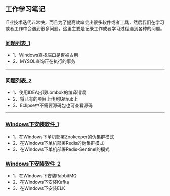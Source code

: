 ## 工作学习笔记

IT业技术迭代非常快，而且为了提高效率会出很多软件或者工具，然后我们在学习或者工作中会遇到很多问题，这里主要是记录工作或者学习过程遇到各种的问题。

### [问题列表_1](https://github.com/Panlf/WorkingNotes/blob/master/WorkProblems/WorkProblems_1.md)
- 1、Windows查找端口是否被占用
- 2、MYSQL查询正在执行的事务

---

### [问题列表_2](https://github.com/Panlf/WorkingNotes/blob/master/WorkProblems/WorkProblems_2.md)
- 1、使用IDEA出现Lombok的编译错误
- 2、将已有的项目上传到Github上
- 3、Eclipse中不需要源码包也可查看源码

---

### [Windows下安装软件_1](https://github.com/Panlf/WorkingNotes/blob/master/InstallSoftOnWindows/InstallSoftOnWindows_1.md)
- 1、在Windows下单机部署Zookeeper的伪集群模式
- 2、在Windows下单机部署Redis的伪集群模式
- 3、在Windows下单机部署Redis-Sentinel的模式

### [Windows下安装软件_2](https://github.com/Panlf/WorkingNotes/blob/master/InstallSoftOnWindows/InstallSoftOnWindows_2.md)
- 1、在Windows下安装RabbitMQ
- 2、在Windows下安装Kafka
- 3、在Windows下安装ELK

